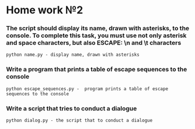 # Home work №2
### The script should display its name, drawn with asterisks, to the console. To complete this task, you must use not only asterisk and space characters, but also ESCAPE: \n and \t characters
```
python name.py - display name, drawn with asterisks
```
### Write a program that prints a table of escape sequences to the console
``` 
python escape_sequences.py -  program prints a table of escape sequences to the console
```
### Write a script that tries to conduct a dialogue
``` 
python dialog.py - the script that to conduct a dialogue
```